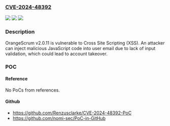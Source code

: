 ### [CVE-2024-48392](https://cve.mitre.org/cgi-bin/cvename.cgi?name=CVE-2024-48392)
![](https://img.shields.io/static/v1?label=Product&message=n%2Fa&color=blue)
![](https://img.shields.io/static/v1?label=Version&message=n%2Fa&color=blue)
![](https://img.shields.io/static/v1?label=Vulnerability&message=n%2Fa&color=brighgreen)

### Description

OrangeScrum v2.0.11 is vulnerable to Cross Site Scripting (XSS). An attacker can inject malicious JavaScript code into user email due to lack of input validation, which could lead to account takeover.

### POC

#### Reference
No PoCs from references.

#### Github
- https://github.com/Renzusclarke/CVE-2024-48392-PoC
- https://github.com/nomi-sec/PoC-in-GitHub

